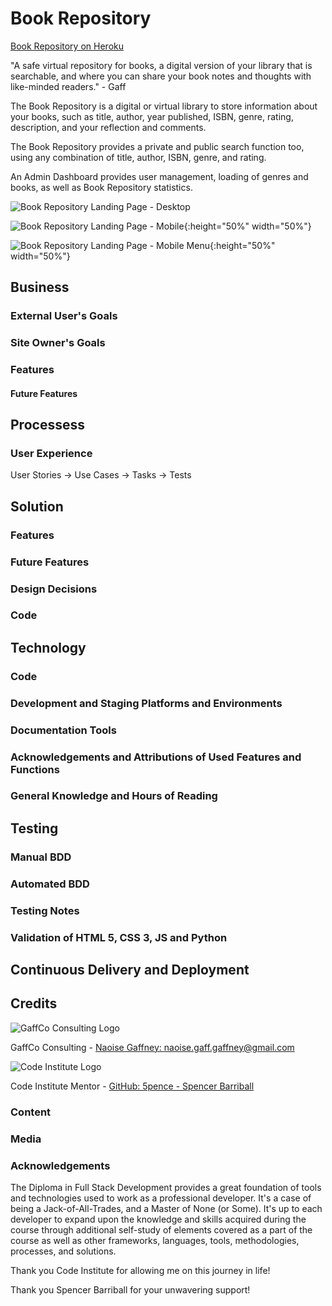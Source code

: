 # Book Repository
[Book Repository on Heroku](https://book-repository-virtual.herokuapp.com/)

"A safe virtual repository for books, a digital version of your library that is searchable, and where you can share your book notes and thoughts with like-minded readers." - Gaff

The Book Repository is a digital or virtual library to store information about your books, such as title, author, year published, ISBN, genre, rating, description, and your reflection and comments.

The Book Repository provides a private and public search function too, using any combination of title, author, ISBN, genre, and rating.

An Admin Dashboard provides user management, loading of genres and books, as well as Book Repository statistics.

![Book Repository Landing Page - Desktop](https://github.com/NaoiseGaffney/BookRepository/blob/development/documentation/Book%20Repository%20Landing%20Page%20-%20Desktop.png)

![Book Repository Landing Page - Mobile](https://github.com/NaoiseGaffney/BookRepository/blob/development/documentation/Book%20Repository%20Landing%20Page%20-%20Mobile.jpg){:height="50%" width="50%"}

![Book Repository Landing Page - Mobile Menu](https://github.com/NaoiseGaffney/BookRepository/blob/development/documentation/Book%20Repository%20Landing%20Page%20-%20Mobile%20Menu.jpg){:height="50%" width="50%"}

## Business
### External User's Goals

### Site Owner's Goals

### Features

#### Future Features

## Processess

### User Experience
User Stories -> Use Cases -> Tasks -> Tests

## Solution
### Features
### Future Features

### Design Decisions

### Code

## Technology
### Code

### Development and Staging Platforms and Environments

### Documentation Tools

### Acknowledgements and Attributions of Used Features and Functions

### General Knowledge and Hours of Reading

## Testing

### Manual BDD

### Automated BDD

### Testing Notes

### Validation of HTML 5, CSS 3, JS and Python

## Continuous Delivery and Deployment

## Credits
![GaffCo Consulting Logo](https://github.com/NaoiseGaffney/Professional-Training-Development/blob/master/docs/GaffCo%20-%20Background.png)

GaffCo Consulting - [Naoise Gaffney: naoise.gaff.gaffney@gmail.com](mailto:naoise.gaff.gaffney@gmail.com)

![Code Institute Logo](https://github.com/NaoiseGaffney/Professional-Training-Development/blob/master/docs/CodeInstituteLogo.png)

Code Institute Mentor - [GitHub: 5pence - Spencer Barriball](https://github.com/5pence)

### Content

### Media

### Acknowledgements

The Diploma in Full Stack Development provides a great foundation of tools and technologies used to work as a professional developer. It's a case of being a Jack-of-All-Trades, and a Master of None (or Some). It's up to each developer to expand upon the knowledge and skills acquired during the course through additional self-study of elements covered as a part of the course as well as other frameworks, languages, tools, methodologies,  processes, and solutions.

Thank you Code Institute for allowing me on this journey in life!

Thank you Spencer Barriball for your unwavering support!

